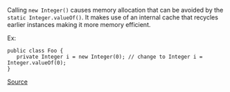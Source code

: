 Calling `new Integer()` causes memory allocation that can be avoided by the `static Integer.valueOf()`. It makes use of an internal cache that recycles earlier instances making it more memory efficient.

Ex:

 ```
public class Foo {
	private Integer i = new Integer(0); // change to Integer i = Integer.valueOf(0);
}
```

[Source](https://pmd.github.io/pmd-5.3.3/pmd-java/rules/java/migrating.html#IntegerInstantiation)
